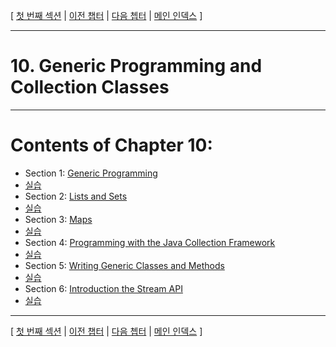 [ [첫 번째 섹션](../ch10/lesson_10_1.md) | [이전 챕터](../ch9/index.md) | [다음 쳅터](../ch11/index.md) | [메인 인덱스](../index.md) ]

***

# 10. Generic Programming and Collection Classes

***

# Contents of Chapter 10:

*   Section 1: [Generic Programming](lesson_10_1.md)
  * [실습](lesson_10_1_examples.md)
*   Section 2: [Lists and Sets](lesson_10_2.md)
  * [실습](lesson_10_2_examples.md)
*   Section 3: [Maps](lesson_10_3.md)
  * [실습](lesson_10_3_examples.md)
*   Section 4: [Programming with the Java Collection Framework](lesson_10_4.md)
  * [실습](lesson_10_4_examples.md)
*   Section 5: [Writing Generic Classes and Methods](lesson_10_5.md)
  * [실습](lesson_10_5_examples.md)
*   Section 6: [Introduction the Stream API](lesson_10_6.md)
  * [실습](lesson_10_6_examples.md)

***

[ [첫 번째 섹션](../ch10/lesson_10_1.md) | [이전 챕터](../ch9/index.md) | [다음 쳅터](../ch11/index.md) | [메인 인덱스](../index.md) ]